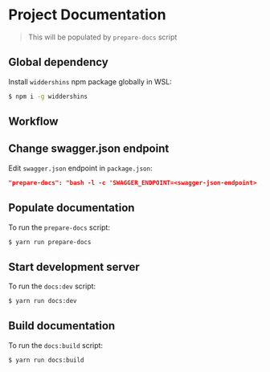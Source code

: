 # Project Documentation

> This will be populated by `prepare-docs` script

## Global dependency

Install `widdershins` npm package globally in WSL:
``` bash :no-line-numbers
$ npm i -g widdershins
```

## Workflow

## Change swagger.json endpoint

Edit `swagger.json` endpoint in `package.json`:
``` json :no-line-numbers
"prepare-docs": "bash -l -c 'SWAGGER_ENDPOINT=<swagger-json-endpoint> ./prepare-docs.sh'"
```

## Populate documentation

To run the `prepare-docs` script:
``` bash :no-line-numbers
$ yarn run prepare-docs
```

## Start development server

To run the `docs:dev` script:
``` bash :no-line-numbers
$ yarn run docs:dev
```

## Build documentation

To run the `docs:build` script:
``` bash :no-line-numbers
$ yarn run docs:build
```
